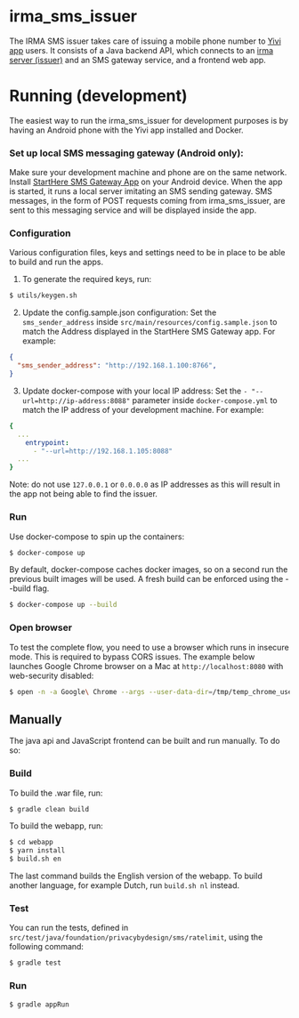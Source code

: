 # irma_sms_issuer
The IRMA SMS issuer takes care of issuing a mobile phone number to [Yivi app](https://github.com/privacybydesign/irmamobile) users. It consists of a Java backend API, which connects to an [irma server (issuer)](https://github.com/privacybydesign/irmago) and an SMS gateway service, and a frontend web app.

# Running (development)
The easiest way to run the irma_sms_issuer for development purposes is by having an Android phone with the Yivi app installed and Docker.

### Set up local SMS messaging gateway (Android only):
Make sure your development machine and phone are on the same network. Install [StartHere SMS Gateway App](https://m.apkpure.com/starthere-sms-gateway-app/com.bogdan.sms) on your Android device. When the app is started, it runs a local server imitating an SMS sending gateway. SMS messages, in the form of POST requests coming from irma_sms_issuer, are sent to this messaging service and will be displayed inside the app. 

### Configuration
Various configuration files, keys and settings need to be in place to be able to build and run the apps.

1. To generate the required keys, run:
```bash
$ utils/keygen.sh
```


2. Update the config.sample.json configuration:
Set the `sms_sender_address` inside `src/main/resources/config.sample.json` to match the Address displayed in the StartHere SMS Gateway app. For example:

```json
{
  "sms_sender_address": "http://192.168.1.100:8766",
}
```

3. Update docker-compose with your local IP address:
Set the `- "--url=http://ip-address:8088"` parameter inside `docker-compose.yml` to match the IP address of your development machine. For example:
```yml
{
  ...
    entrypoint:
      - "--url=http://192.168.1.105:8088" 
  ...
}
```
Note: do not use `127.0.0.1` or `0.0.0.0` as IP addresses as this will result in the app not being able to find the issuer.

### Run
Use docker-compose to spin up the containers:
```bash
$ docker-compose up
```

By default, docker-compose caches docker images, so on a second run the previous built images will be used. A fresh build can be enforced using the --build flag.
```bash
$ docker-compose up --build
```

### Open browser
To test the complete flow, you need to use a browser which runs in insecure mode. This is required to bypass CORS issues. The example below launches Google Chrome browser on a Mac at `http://localhost:8080` with web-security disabled:
```bash
$ open -n -a Google\ Chrome --args --user-data-dir=/tmp/temp_chrome_user_data_dir http://localhost:8080/ --disable-web-security
```

## Manually
The java api and JavaScript frontend can be built and run manually. To do so:

### Build

To build the .war file, run:
```bash
$ gradle clean build
```

To build the webapp, run:
```bash
$ cd webapp
$ yarn install
$ build.sh en
```
The last command builds the English version of the webapp. To build another language, for example Dutch, run `build.sh nl` instead.

### Test
You can run the tests, defined in `src/test/java/foundation/privacybydesign/sms/ratelimit`, using the following command:
```bash
$ gradle test
```

### Run
```bash
$ gradle appRun
```